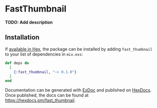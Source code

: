 # FastThumbnail

**TODO: Add description**

## Installation

If [available in Hex](https://hex.pm/docs/publish), the package can be installed
by adding `fast_thumbnail` to your list of dependencies in `mix.exs`:

```elixir
def deps do
  [
    {:fast_thumbnail, "~> 0.1.0"}
  ]
end
```

Documentation can be generated with [ExDoc](https://github.com/elixir-lang/ex_doc)
and published on [HexDocs](https://hexdocs.pm). Once published, the docs can
be found at <https://hexdocs.pm/fast_thumbnail>.

